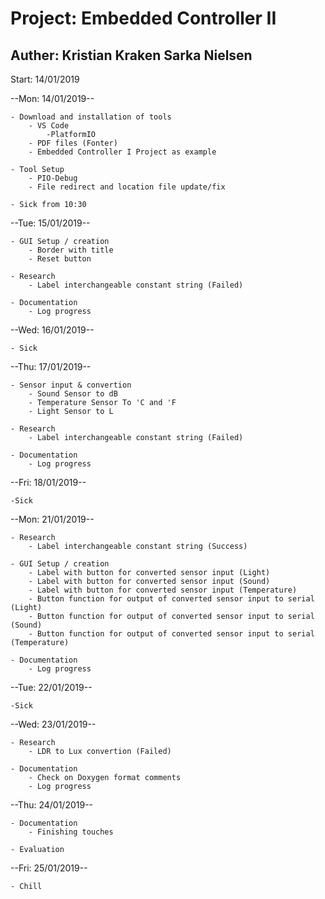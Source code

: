 # Project: Embedded Controller II
## Auther: Kristian Kraken Sarka Nielsen
Start: 14/01/2019


--Mon: 14/01/2019--

    - Download and installation of tools
        - VS Code
            -PlatformIO
        - PDF files (Fonter)
        - Embedded Controller I Project as example
    
    - Tool Setup
        - PIO-Debug
        - File redirect and location file update/fix

    - Sick from 10:30


--Tue: 15/01/2019--

    - GUI Setup / creation
        - Border with title
        - Reset button
    
    - Research
        - Label interchangeable constant string (Failed)

    - Documentation
        - Log progress  


--Wed: 16/01/2019--

    - Sick


--Thu: 17/01/2019--

    - Sensor input & convertion
        - Sound Sensor to dB
        - Temperature Sensor To 'C and 'F
        - Light Sensor to L

    - Research
        - Label interchangeable constant string (Failed)

    - Documentation
        - Log progress      


--Fri: 18/01/2019--

    -Sick


--Mon: 21/01/2019--

    - Research
        - Label interchangeable constant string (Success)

    - GUI Setup / creation
        - Label with button for converted sensor input (Light)
        - Label with button for converted sensor input (Sound)
        - Label with button for converted sensor input (Temperature)
        - Button function for output of converted sensor input to serial (Light)
        - Button function for output of converted sensor input to serial (Sound)
        - Button function for output of converted sensor input to serial (Temperature)

    - Documentation
        - Log progress


--Tue: 22/01/2019--

    -Sick


--Wed: 23/01/2019--

    - Research
        - LDR to Lux convertion (Failed)

    - Documentation
        - Check on Doxygen format comments
        - Log progress


--Thu: 24/01/2019--

    - Documentation
        - Finishing touches
        
    - Evaluation


--Fri: 25/01/2019--

    - Chill
